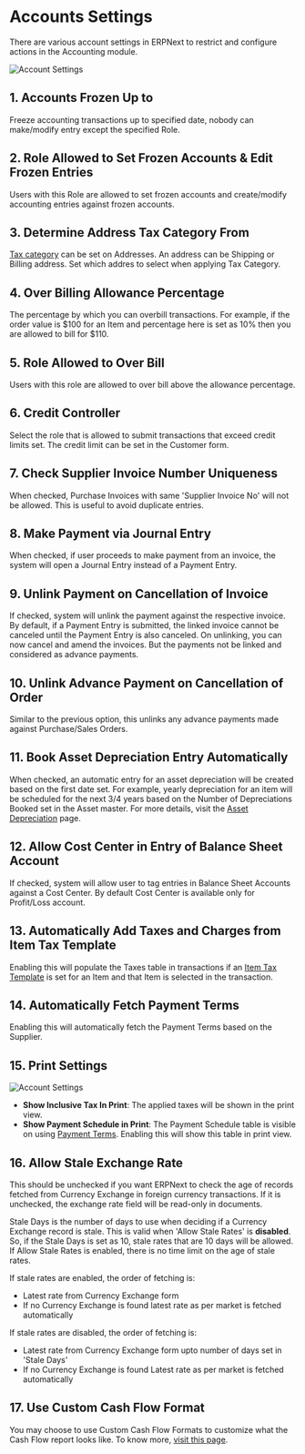 <!-- add-breadcrumbs -->
# Accounts Settings

There are various account settings in ERPNext to restrict and configure actions in the Accounting module.

![Account Settings]({{docs_base_url}}/assets/img/accounts/account-settings.png)

## 1. Accounts Frozen Up to
Freeze accounting transactions up to specified date, nobody can make/modify entry except the specified Role.

## 2. Role Allowed to Set Frozen Accounts & Edit Frozen Entries
Users with this Role are allowed to set frozen accounts and create/modify accounting entries against frozen accounts.

## 3. Determine Address Tax Category From
[Tax category](/docs/v12/user/manual/en/accounts/tax-category) can be set on Addresses. An address can be Shipping or Billing address. Set which addres to select when applying Tax Category.

## 4. Over Billing Allowance Percentage
The percentage by which you can overbill transactions. For example, if the order value is $100 for an Item and percentage here is set as 10% then you are allowed to bill for $110.

## 5. Role Allowed to Over Bill
Users with this role are allowed to over bill above the allowance percentage.

## 6. Credit Controller
Select the role that is allowed to submit transactions that exceed credit limits set. The credit limit can be set in the Customer form.

## 7. Check Supplier Invoice Number Uniqueness
When checked, Purchase Invoices with same 'Supplier Invoice No' will not be allowed. This is useful to avoid duplicate entries.

## 8. Make Payment via Journal Entry
When checked, if user proceeds to make payment from an invoice, the system will open a Journal Entry instead of a Payment Entry.

## 9. Unlink Payment on Cancellation of Invoice
If checked, system will unlink the payment against the respective invoice. By default, if a Payment Entry is submitted, the linked invoice cannot be canceled until the Payment Entry is also canceled. On unlinking, you can now cancel and amend the invoices. But the payments not be linked and considered as advance payments.

## 10. Unlink Advance Payment on Cancellation of Order
Similar to the previous option, this unlinks any advance payments made against Purchase/Sales Orders.


## 11. Book Asset Depreciation Entry Automatically
When checked, an automatic entry for an asset depreciation will be created based on the first date set. For example, yearly depreciation for an item will be scheduled for the next 3/4 years based on the Number of Depreciations Booked set in the Asset master. For more details, visit the [Asset Depreciation](/docs/v12/user/manual/en/asset/asset-depreciation) page.

## 12. Allow Cost Center in Entry of Balance Sheet Account
If checked, system will allow user to tag entries in Balance Sheet Accounts against a Cost Center. By default Cost Center is available only for Profit/Loss account.

## 13. Automatically Add Taxes and Charges from Item Tax Template
Enabling this will populate the Taxes table in transactions if an [Item Tax Template](/docs/v12/user/manual/en/accounts/item-tax-template) is set for an Item and that Item is selected in the transaction.

## 14. Automatically Fetch Payment Terms
Enabling this will automatically fetch the Payment Terms based on the Supplier.

## 15. Print Settings

![Account Settings]({{docs_base_url}}/assets/img/accounts/account-settings-1.png)

* **Show Inclusive Tax In Print**: The applied taxes will be shown in the print view.
* **Show Payment Schedule in Print**: The Payment Schedule table is visible on using [Payment Terms](/docs/v12/user/manual/en/accounts/payment-terms). Enabling this will show this table in print view.

## 16. Allow Stale Exchange Rate
This should be unchecked if you want ERPNext to check the age of records fetched from Currency Exchange in foreign currency transactions. If it is unchecked, the exchange rate field will be read-only in documents.

Stale Days is the number of days to use when deciding if a Currency Exchange record is stale. This is valid when 'Allow Stale Rates' is **disabled**. So, if the Stale Days is set as 10, stale rates that are 10 days will be allowed. If Allow Stale Rates is enabled, there is no time limit on the age of stale rates.

If stale rates are enabled, the order of fetching is:

* Latest rate from Currency Exchange form
* If no Currency Exchange is found latest rate as per market is fetched automatically

If stale rates are disabled, the order of fetching is:

* Latest rate from Currency Exchange form upto number of days set in 'Stale Days'
* If no Currency Exchange is found Latest rate as per market is fetched automatically


## 17. Use Custom Cash Flow Format
You may choose to use Custom Cash Flow Formats to customize what the Cash Flow report looks like. To know more, [visit this page](/docs/v12/user/manual/en/accounts/articles/how-to-customise-cash-flow-report).